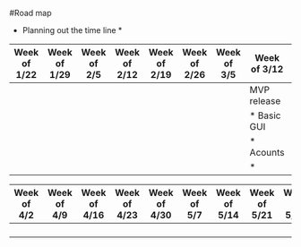 #Road map
* Planning out the time line *

| Week of 1/22 | Week of 1/29 | Week of 2/5  | Week of 2/12 | Week of 2/19 | Week of 2/26 | Week of 3/5  | Week of 3/12 | Week of 3/19 | Week of 3/26 |
| ------------ | ------------ | ------------ | ------------ | ------------ | ------------ | ------------ | ------------ | ------------ | ------------ |
|              |              |              |              |              |              |              | MVP release  | *FINALS*     |*SPRING BREAK*|
|              |              |              |              |              |              |              | * Basic GUI  |              |              |
|              |              |              |              |              |              |              | * Acounts    |              |              |
|              |              |              |              |              |              |              | *            |              |              |


| Week of 4/2  | Week of 4/9  | Week of 4/16 | Week of 4/23 | Week of 4/30 | Week of 5/7  | Week of 5/14 | Week of 5/21 | Week of 5/28 | Week of 6/4  |
| ------------ | ------------ | ------------ | ------------ | ------------ | ------------ | ------------ | ------------ | ------------ | ------------ |
|              |              |              |              |              |              |              |              |              |              |
|              |              |              |              |              |              |              |              |              |              |
|              |              |              |              |              |              |              |              |              |              |
|              |              |              |              |              |              |              |              |              |              |
